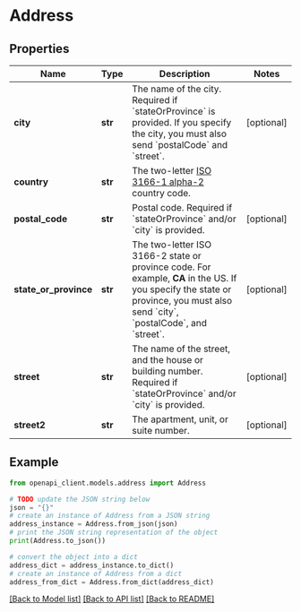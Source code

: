 # Address


## Properties

Name | Type | Description | Notes
------------ | ------------- | ------------- | -------------
**city** | **str** | The name of the city. Required if &#x60;stateOrProvince&#x60; is provided.  If you specify the city, you must also send &#x60;postalCode&#x60; and &#x60;street&#x60;. | [optional] 
**country** | **str** | The two-letter [ISO 3166-1 alpha-2](https://en.wikipedia.org/wiki/ISO_3166-1_alpha-2) country code. | 
**postal_code** | **str** | Postal code. Required if &#x60;stateOrProvince&#x60; and/or &#x60;city&#x60; is provided. | [optional] 
**state_or_province** | **str** | The two-letter ISO 3166-2 state or province code. For example, **CA** in the US.   If you specify the state or province, you must also send &#x60;city&#x60;, &#x60;postalCode&#x60;, and &#x60;street&#x60;. | [optional] 
**street** | **str** | The name of the street, and the house or building number. Required if &#x60;stateOrProvince&#x60; and/or &#x60;city&#x60; is provided. | [optional] 
**street2** | **str** | The apartment, unit, or suite number. | [optional] 

## Example

```python
from openapi_client.models.address import Address

# TODO update the JSON string below
json = "{}"
# create an instance of Address from a JSON string
address_instance = Address.from_json(json)
# print the JSON string representation of the object
print(Address.to_json())

# convert the object into a dict
address_dict = address_instance.to_dict()
# create an instance of Address from a dict
address_from_dict = Address.from_dict(address_dict)
```
[[Back to Model list]](../README.md#documentation-for-models) [[Back to API list]](../README.md#documentation-for-api-endpoints) [[Back to README]](../README.md)


